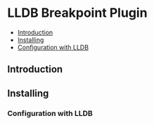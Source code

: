 # LLDB Breakpoint Plugin

- [Introduction](#introduction)
- [Installing](#installing)
- [Configuration with LLDB](#configuration-with-lldb)

## <a id="introduction"></a>Introduction

## <a id="installing"></a>Installing

### <a id="configuration-with-lldb"></a>Configuration with LLDB

